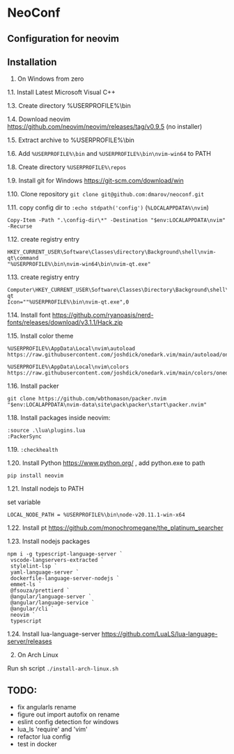 # NeoConf

## Configuration for neovim


## Installation

1. On Windows from zero

1.1. Install Latest Microsoft Visual C++

1.3. Create directory %USERPROFILE%\bin

1.4. Download neovim https://github.com/neovim/neovim/releases/tag/v0.9.5 (no installer)

1.5. Extract archive to %USERPROFILE%\bin

1.6. Add `%USERPROFILE%\bin` and `%USERPROFILE%\bin\nvim-win64` to PATH

1.8. Create directory `%USERPROFILE%\repos`

1.9. Install git for Windows https://git-scm.com/download/win

1.10. Clone repository `git clone git@github.com:dmarov/neoconf.git`

1.11. copy config dir to `:echo stdpath('config')` (`%LOCALAPPDATA%\nvim`)
```
Copy-Item -Path ".\config-dir\*" -Destination "$env:LOCALAPPDATA\nvim" -Recurse
```

1.12. create registry entry
```
HKEY_CURRENT_USER\Software\Classes\directory\Background\shell\nvim-qt\command
"%USERPROFILE%\bin\nvim-win64\bin\nvim-qt.exe"
```

1.13. create registry entry
```
Computer\HKEY_CURRENT_USER\Software\Classes\Directory\Background\shell\nvim-qt
Icon=""%USERPROFILE%\bin\nvim-qt.exe",0
```

1.14. Install font https://github.com/ryanoasis/nerd-fonts/releases/download/v3.1.1/Hack.zip

1.15. Install color theme

```
%USERPROFILE%\AppData\Local\nvim\autoload
https://raw.githubusercontent.com/joshdick/onedark.vim/main/autoload/onedark.vim

%USERPROFILE%\AppData\Local\nvim\colors
https://raw.githubusercontent.com/joshdick/onedark.vim/main/colors/onedark.vim
```

1.16. Install packer
```
git clone https://github.com/wbthomason/packer.nvim "$env:LOCALAPPDATA\nvim-data\site\pack\packer\start\packer.nvim"
```


1.18. Install packages inside neovim:
```
:source .\lua\plugins.lua
:PackerSync
```

1.19. `:checkhealth`

1.20. Install Python https://www.python.org/ , add python.exe to path
```
pip install neovim
```

1.21. Install nodejs to PATH

set variable
```
LOCAL_NODE_PATH = %USERPROFILE%\bin\node-v20.11.1-win-x64
```

1.22.
Install pt https://github.com/monochromegane/the_platinum_searcher


1.23. Install nodejs packages
```
npm i -g typescript-language-server `
 vscode-langservers-extracted `
 stylelint-lsp `
 yaml-language-server `
 dockerfile-language-server-nodejs `
 emmet-ls `
 @fsouza/prettierd `
 @angular/language-server `
 @angular/language-service `
 @angular/cli `
 neovim `
 typescript
```

1.24. Install lua-language-server https://github.com/LuaLS/lua-language-server/releases 


2. On Arch Linux

Run sh script `./install-arch-linux.sh`

## TODO:
- fix angularls rename
- figure out import autofix on rename
- eslint config detection for windows
- lua_ls 'require' and 'vim'
- refactor lua config
- test in docker
